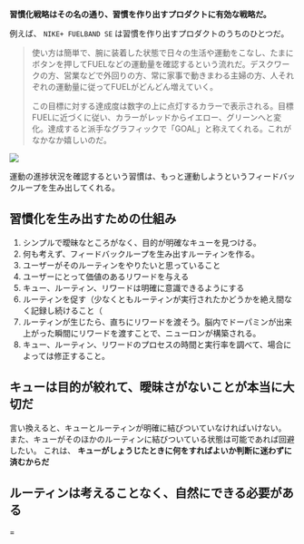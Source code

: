 

**習慣化戦略はその名の通り、習慣を作り出すプロダクトに有効な戦略だ。** 

例えば、 `NIKE+ FUELBAND SE` は習慣を作り出すプロダクトのうちのひとつだ。

> 使い方は簡単で、腕に装着した状態で日々の生活や運動をこなし、たまにボタンを押してFUELなどの運動量を確認するという流れだ。デスクワークの方、営業などで外回りの方、常に家事で動きまわる主婦の方、人それぞれの運動量に従ってFUELがどんどん増えていく。
> 
> この目標に対する達成度は数字の上に点灯するカラーで表示される。目標FUELに近づくに従い、カラーがレッドからイエロー、グリーンへと変化。達成すると派手なグラフィックで「GOAL」と称えてくれる。これがなかなか嬉しいのだ。

<img src="https://www.satotekkou.co.jp/sites/default/files/wordpress/wp-content/uploads/2012/09/nike_fuelband_01.jpg">

運動の進捗状況を確認するという習慣は、もっと運動しようというフィードバックループを生み出してくれる。



## 習慣化を生み出すための仕組み

1. シンプルで曖昧なところがなく、目的が明確なキューを見つける。
2. 何も考えず、フィードバックループを生み出すルーティンを作る。
4. ユーザーがそのルーティンをやりたいと思っていること
3. ユーザーにとって価値のあるリワードを与える
4. キュー、ルーティン、リワードは明確に意識できるようにする
5. ルーティンを促す（少なくともルーティンが実行されたかどうかを絶え間なく記録し続けること（
6. ルーティンが生じたら、直ちにリワードを渡そう。脳内でドーパミンが出来上がった瞬間にリワードを渡すことで、ニューロンが構築される。
7. キュー、ルーティン、リワードのプロセスの時間と実行率を調べて、場合によっては修正すること。


## キューは目的が絞れて、曖昧さがないことが本当に大切だ

言い換えると、キューとルーティンが明確に結びついていなければいけない。
また、キューがそのほかのルーティンに結びついている状態は可能であれば回避したい。
これは、 **キューがしょうじたときに何をすればよいか判断に迷わずに済むからだ**


## ルーティンは考えることなく、自然にできる必要がある








=



